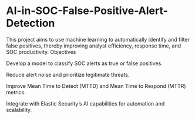 # AI-in-SOC-False-Positive-Alert-Detection
This project aims to use machine learning to automatically identify and filter false positives, thereby improving analyst efficiency, response time, and SOC productivity.
Objectives

Develop a model to classify SOC alerts as true or false positives.

Reduce alert noise and prioritize legitimate threats.

Improve Mean Time to Detect (MTTD) and Mean Time to Respond (MTTR) metrics.

Integrate with Elastic Security’s AI capabilities for automation and scalability.
